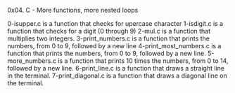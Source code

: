 0x04. C - More functions, more nested loops

0-isupper.c is a function that checks for upercase character
1-isdigit.c is a function that checks for a digit (0 through 9)
2-mul.c is a function that multiplies two integers.
3-print_numbers.c is a function that prints the numbers, from 0 to 9, followed by a new line
4-print_most_numbers.c is a function that prints the numbers, from 0 to 9, followed by a new line.
5-more_numbers.c is a function that prints 10 times the numbers, from 0 to 14, followed by a new line.
6-print_line.c is a function that draws a straight line in the terminal.
7-print_diagonal.c is a function that draws a diagonal line on the terminal. 
